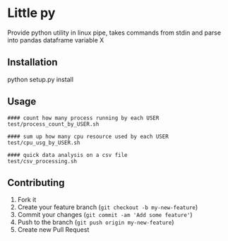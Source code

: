 # Little py

Provide python utility in linux pipe, takes commands from stdin and parse into pandas dataframe variable X

## Installation

   python setup.py install

## Usage

	#### count how many process running by each USER
	test/process_count_by_USER.sh

	#### sum up how many cpu resource used by each USER
	test/cpu_usg_by_USER.sh

	#### quick data analysis on a csv file
	test/csv_processing.sh


## Contributing

1. Fork it
2. Create your feature branch (`git checkout -b my-new-feature`)
3. Commit your changes (`git commit -am 'Add some feature'`)
4. Push to the branch (`git push origin my-new-feature`)
5. Create new Pull Request
